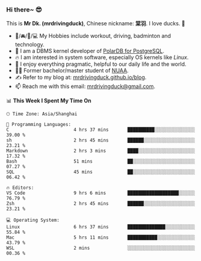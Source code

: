 ### Hi there~ 😎

This is **Mr Dk. (mrdrivingduck)**, Chinese nickname: **棠羽**. I love ducks. 🦆

- 💪/🚘/🏸/💻 My Hobbies include workout, driving, badminton and technology.
- 🍊 I am a DBMS kernel developer of [PolarDB for PostgreSQL](https://github.com/ApsaraDB/PolarDB-for-PostgreSQL).
- 🔥 I am interested in system software, especially OS kernels like *Linux*.
- 🔧 I enjoy everything pragmatic, helpful to our daily life and the world.
- 👨‍🎓 Former bachelor/master student of [NUAA](https://en.wikipedia.org/wiki/Nanjing_University_of_Aeronautics_and_Astronautics).
- ✍ Refer to my blog at: [mrdrivingduck.github.io/blog](https://mrdrivingduck.github.io/blog/).
- 📫 Reach me with this email: [mrdrivingduck@gmail.com](mailto:mrdrivingduck@gmail.com).

<!--START_SECTION:waka-->
📊 **This Week I Spent My Time On** 

```text
🕑︎ Time Zone: Asia/Shanghai

💬 Programming Languages: 
C                        4 hrs 37 mins       ██████████░░░░░░░░░░░░░░░   39.00 % 
sh                       2 hrs 45 mins       ██████░░░░░░░░░░░░░░░░░░░   23.21 % 
Markdown                 2 hrs 3 mins        ████░░░░░░░░░░░░░░░░░░░░░   17.32 % 
Bash                     51 mins             ██░░░░░░░░░░░░░░░░░░░░░░░   07.27 % 
SQL                      45 mins             ██░░░░░░░░░░░░░░░░░░░░░░░   06.42 % 

🔥 Editors: 
VS Code                  9 hrs 6 mins        ███████████████████░░░░░░   76.79 % 
Zsh                      2 hrs 45 mins       ██████░░░░░░░░░░░░░░░░░░░   23.21 % 

💻 Operating System: 
Linux                    6 hrs 37 mins       ██████████████░░░░░░░░░░░   55.84 % 
Mac                      5 hrs 11 mins       ███████████░░░░░░░░░░░░░░   43.79 % 
WSL                      2 mins              ░░░░░░░░░░░░░░░░░░░░░░░░░   00.36 % 
```


<!--END_SECTION:waka-->

<!-- ![Mr Dk.'s GitHub Stats](https://github-readme-stats.vercel.app/api?username=mrdrivingduck&count_private&show_icons=true&theme=buefy) -->

<!-- ![Most Used Languages](https://github-readme-stats.vercel.app/api/top-langs/?username=mrdrivingduck&exclude_repo=mips32-CPU,snort-tcp-socket&theme=buefy&layout=compact&langs_count=10) -->


<!--
**mrdrivingduck/mrdrivingduck** is a ✨ _special_ ✨ repository because its `README.md` (this file) appears on your GitHub profile.

Here are some ideas to get you started:

- 🔭 I’m currently working on ...
- 🌱 I’m currently learning ...
- 👯 I’m looking to collaborate on ...
- 🤔 I’m looking for help with ...
- 💬 Ask me about ...
- 📫 How to reach me: ...
- 😄 Pronouns: ...
- ⚡ Fun fact: ...
-->

